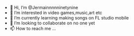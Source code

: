 - 👋 Hi, I’m @Jermainnnnninetynine
- 👀 I’m interested in video games,music,art etc
- 🌱 I’m currently learning making songs on FL studio mobile
- 💞️ I’m looking to collaborate on no one yet
- 📫 How to reach me ...

<!---
Jermainnnnninetynine/Jermainnnnninetynine is a ✨ special ✨ repository because its `README.md` (this file) appears on your GitHub profile.
You can click the Preview link to take a look at your changes.
--->

